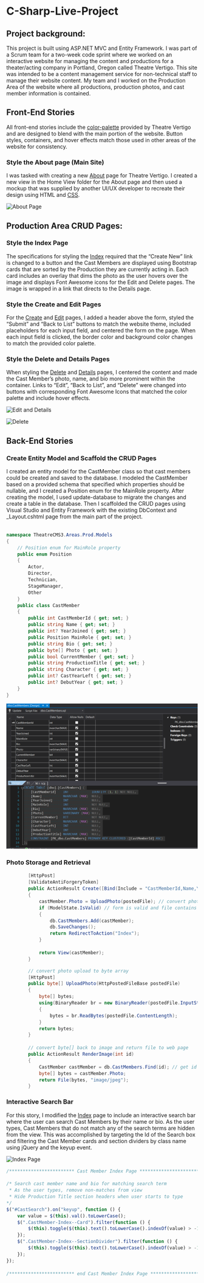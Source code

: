 # C-Sharp-Live-Project

## Project background: 

This project is built using ASP.NET MVC and Entity Framework. I was part of a Scrum team for a two-week code sprint where we worked on an interactive website for managing the content and productions for a theater/acting company in Portland, Oregon called Theatre Vertigo. This site was intended to be a content management service for non-technical staff to manage their website content.  My team and I worked on the Production Area of the website where all productions, production photos, and cast member information is contained. 

## Front-End Stories
All front-end stories include the [color-palette](https://github.com/sseyler0119/C-Sharp-Live-Project/blob/master/img/palette.png) provided by Theatre Vertigo and are designed to blend with the main portion of the website. Button styles, containers, and hover effects match those used in other areas of the website for consistency. 

### Style the About page (Main Site)
I was tasked with creating a new [About](https://github.com/sseyler0119/C-Sharp-Live-Project/blob/master/Files/About.cshtml) page for Theatre Vertigo. I created a new view in the Home View folder for the About page and then used a mockup that was supplied by another UI/UX developer to recreate their design using HTML and [CSS](https://github.com/sseyler0119/C-Sharp-Live-Project/blob/master/Files/Site.css). 

![About Page](https://github.com/sseyler0119/C-Sharp-Live-Project/blob/master/img/About%20-%20My%20ASP.NET%20Application.gif)

## Production Area CRUD Pages:
### Style the Index Page

The specifications for styling the [Index](https://github.com/sseyler0119/C-Sharp-Live-Project/blob/master/Files/Index.cshtml) required that the “Create New” link is changed to a button and the Cast Members are displayed using Bootstrap cards that are sorted by the Production they are currently acting in. Each card includes an overlay that dims the photo as the user hovers over the image and displays Font Awesome icons for the Edit and Delete pages. The image is wrapped in a link that directs to the Details page. 

### Style the Create and Edit Pages
For the [Create](https://github.com/sseyler0119/C-Sharp-Live-Project/blob/master/Files/Create.cshtml) and [Edit](https://github.com/sseyler0119/C-Sharp-Live-Project/blob/master/Files/Edit.cshtml)  pages, I added a header above the form, styled the “Submit” and “Back to List” buttons to match the website theme, included placeholders for each input field, and centered the form on the page. When each input field is clicked, the border color and background color changes to match the provided color palette. 

### Style the Delete and Details Pages
When styling the [Delete](https://github.com/sseyler0119/C-Sharp-Live-Project/blob/master/Files/Delete.cshtml) and [Details](https://github.com/sseyler0119/C-Sharp-Live-Project/blob/master/Files/Details.cshtml) pages, I centered the content and made the Cast Member’s photo, name, and bio more prominent within the container. Links to “Edit”, “Back to List”, and “Delete” were changed into buttons with corresponding Font Awesome Icons that matched the color palette and include hover effects. 

![Edit and Details](https://github.com/sseyler0119/C-Sharp-Live-Project/blob/master/img/Edit%20and%20Details%20.gif)

![Delete](https://github.com/sseyler0119/C-Sharp-Live-Project/blob/master/img/Delete%20-%20My%20ASP.NET%20Application.gif)

## Back-End Stories
### Create Entity Model and Scaffold the CRUD Pages
I created an entity model for the CastMember class so that cast members could be created and saved to the database. I modeled the CastMember based on a provided schema that specified which properties should be nullable, and I created a Position enum for the MainRole property. After creating the model, I used update-database to migrate the changes and create a table in the database. Then I scaffolded the CRUD pages using Visual Studio and Entity Framework with the existing DbContext and _Layout.cshtml page from the main part of the project. 
```cs

namespace TheatreCMS3.Areas.Prod.Models
{
    // Position enum for MainRole property
    public enum Position
    {
        Actor,
        Director,
        Technician,
        StageManager,
        Other
    }
    public class CastMember
    {
        public int CastMemberId { get; set; }
        public string Name { get; set; }
        public int? YearJoined { get; set; }
        public Position MainRole { get; set; }
        public string Bio { get; set; }
        public byte[] Photo { get; set; }
        public bool CurrentMember { get; set; }
        public string ProductionTitle { get; set; }
        public string Character { get; set; }
        public int? CastYearLeft { get; set; }
        public int? DebutYear { get; set; }
    }
}
```
![Database Table](https://github.com/sseyler0119/C-Sharp-Live-Project/blob/master/img/DatabaseTable.png)

### Photo Storage and Retrieval
```cs
        [HttpPost]
        [ValidateAntiForgeryToken]
        public ActionResult Create([Bind(Include = "CastMemberId,Name,YearJoined,MainRole,Bio,Photo,CurrentMember,ProductionTitle, Character,CastYearLeft,DebutYear")] CastMember castMember, HttpPostedFileBase postedFile)
        {
            castMember.Photo = UploadPhoto(postedFile); // convert photo to byte[], bind to castMember.Photo
            if (ModelState.IsValid) // form is valid and file contains data
            {
                db.CastMembers.Add(castMember);
                db.SaveChanges();
                return RedirectToAction("Index");
            }

            return View(castMember);
        }
```

```cs
        // convert photo upload to byte array
        [HttpPost]
        public byte[] UploadPhoto(HttpPostedFileBase postedFile)
        {
            byte[] bytes;
            using(BinaryReader br = new BinaryReader(postedFile.InputStream))
            {
                bytes = br.ReadBytes(postedFile.ContentLength);
            }
            return bytes;
        }

        // convert byte[] back to image and return file to web page
        public ActionResult RenderImage(int id)
        {
            CastMember castMember = db.CastMembers.Find(id); // get id
            byte[] bytes = castMember.Photo; 
            return File(bytes, "image/jpeg"); 
        }
```

### Interactive Search Bar
For this story, I modified the [Index](#style-the-index-page) page to include an interactive search bar where the user can search Cast Members by their name or bio. As the user types, Cast Members that do not match any of the search terms are hidden from the view. This was accomplished by targeting the Id of the Search box and filtering the Cast Member cards and section dividers by class name using jQuery and the keyup event. 

![Index Page](https://github.com/sseyler0119/C-Sharp-Live-Project/blob/master/img/Index%20-%20Search%20Bar.gif)

```javascript
/************************ Cast Member Index Page ************************/

/* Search cast member name and bio for matching search term
 * As the user types, remove non-matches from view
 * Hide Production Title section headers when user starts to type
*/
$("#CastSearch").on("keyup", function () {
    var value = $(this).val().toLowerCase();
    $(".CastMember-Index--Card").filter(function () {
        $(this).toggle($(this).text().toLowerCase().indexOf(value) > -1)
    });
    $(".CastMember-Index--SectionDivider").filter(function () {
        $(this).toggle($(this).text().toLowerCase().indexOf(value) > -1)
    });
});

/************************ end Cast Member Index Page ************************/
```

